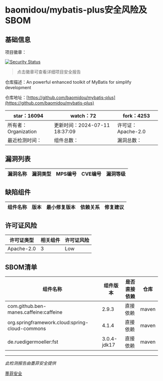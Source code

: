 # baomidou/mybatis-plus安全风险及SBOM

## 基础信息

项目徽章：

[![Security Status](https://www.murphysec.com/platform3/v31/badge/1811462287106453504.svg)](https://www.murphysec.com/console/report/1695497925629997056/1811462287106453504)

> 点击徽章可查看详细项目安全报告

仓库描述：An powerful enhanced toolkit of MyBatis for simplify development

仓库地址：[https://github.com/baomidou/mybatis-plus](https://github.com/baomidou/mybatis-plus)

| star：16094 | watch：72 | fork：4253 |
| ----------- | -------------- | ------------ |
| 所有者：Organization | 更新时间：2024-07-11 18:37:09 | 许可证：Apache-2.0 |
| 最近检测时间： | 组件总数： | 漏洞总数： |




## 漏洞列表

| 漏洞名称 | 漏洞类型 | MPS编号 | CVE编号 | 漏洞等级 |
| ------- | ------ | ------- | ------ | ----- |





## 缺陷组件

| 组件名称 | 版本 | 最小修复版本 | 依赖关系 | 修复建议 |
| -------- | ---- | ------------ | -------- | -------- |





## 许可证风险

| 许可证类型 | 相关组件 | 许可证风险 |
| ---------- | -------- | ---------- |
|Apache-2.0|3|Low|




## SBOM清单

| 组件名称 | 组件版本 | 是否直接依赖 | 仓库 |
| -------- | -------- | ------------ | ---- |
|com.github.ben-manes.caffeine:caffeine|2.9.3|直接依赖|maven|
|org.springframework.cloud:spring-cloud-commons|4.1.4|直接依赖|maven|
|de.ruedigermoeller:fst|3.0.4-jdk17|直接依赖|maven|


------

*此检测报告由墨菲安全提供*

[墨菲安全](www.murphysec.com)